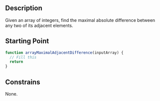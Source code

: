 ## Description

Given an array of integers, find the maximal absolute difference between any two of its adjacent elements.

## Starting Point

``` javascript
function arrayMaximalAdjacentDifference(inputArray) {
  // Fill this
  return
}
```

## Constrains

None.
